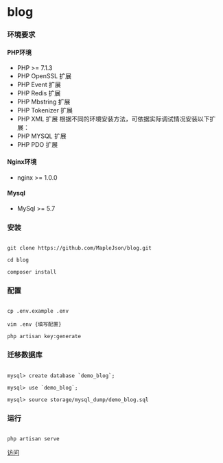 # blog

### 环境要求

#### PHP环境
- PHP >= 7.1.3
- PHP OpenSSL 扩展
- PHP Event 扩展
- PHP Redis 扩展
- PHP Mbstring 扩展
- PHP Tokenizer 扩展
- PHP XML 扩展
根据不同的环境安装方法，可依据实际调试情况安装以下扩展：
- PHP MYSQL 扩展
- PHP PDO 扩展

#### Nginx环境
- nginx >= 1.0.0

#### Mysql
- MySql >= 5.7

### 安装

```

git clone https://github.com/MapleJson/blog.git

cd blog

composer install

```

### 配置

```

cp .env.example .env

vim .env {填写配置}

php artisan key:generate

```

### 迁移数据库

```

mysql> create database `demo_blog`;

mysql> use `demo_blog`;

mysql> source storage/mysql_dump/demo_blog.sql

```

### 运行

```

php artisan serve

```

[访问](http://127.0.0.1:8000)